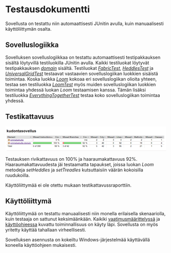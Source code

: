 # Testausdokumentti

Sovellusta on testattu niin automaattisesti JUnitin avulla, kuin manuaalisesti käyttöliittymän osalta.

## Sovelluslogiikka

Sovelluksen sovelluslogiikkaa on testattu automaattisesti testipakkauksen sisältä löytyvillä testiluokilla JUnitin avulla. Kaikki testiluokat löytyvät testipakkauksen [*domain*](https://github.com/emmakamutta/ot-harjoitustyo/tree/master/kudontasovellus/src/test/java/domain) sisältä. Testiluokat [*FabricTest*](https://github.com/emmakamutta/ot-harjoitustyo/blob/master/kudontasovellus/src/test/java/domain/FabricTest.java), [*HeddlesTest*](https://github.com/emmakamutta/ot-harjoitustyo/blob/master/kudontasovellus/src/test/java/domain/HeddlesTest.java) ja [*UniversalGridTest*](https://github.com/emmakamutta/ot-harjoitustyo/blob/master/kudontasovellus/src/test/java/domain/UniversalGridTest.java) testaavat vastaavien sovelluslogiikan luokkien sisäistä toimintaa. 
Koska luokka [*Loom*](https://github.com/emmakamutta/ot-harjoitustyo/blob/master/kudontasovellus/src/main/java/emmakamutta/domain/Loom.java) kokoaa eri sovelluslogiikan olioita yhteen, testaa sen testiluokka [*LoomTest*](https://github.com/emmakamutta/ot-harjoitustyo/blob/master/kudontasovellus/src/test/java/domain/LoomTest.java) myös muiden sovelluslogiikan luokkien toimintaa yhdessä luokan *Loom* testaamisen kanssa. Tämän lisäksi testiluokka [*EverythingTogetherTest*](https://github.com/emmakamutta/ot-harjoitustyo/blob/master/kudontasovellus/src/test/java/domain/EverythingTogetherTest.java) testaa koko sovelluslogiikan toimintaa yhdessä. 

## Testikattavuus

![testikattavuskuva](https://github.com/emmakamutta/ot-harjoitustyo/blob/master/dokumentaatio/kuvat/testikattavuuskuva.png)

Testauksen rivikattavuus on 100% ja haaraumakattavuus 92%. Haaraumakattavuudesta jäi testaamatta tapaukset, joissa luokan *Loom* metodeja *setHeddles* ja *setTreadles* kutsuttaisiin väärän kokoisilla ruudukoilla. 

Käyttöliittymää ei ole otettu mukaan testikattavussraporttiin.

## Käyttöliittymä

Käyttöliittymää on testattu manuaalisesti niin monella erilaisella skenaariolla, kuin testaaja on sattunut keksimäänkään. Kaikiki [vaatimusmäärittelyssä](https://github.com/emmakamutta/ot-harjoitustyo/blob/master/dokumentaatio/vaatimusmaarittely.md) ja [käyttöohjeessa](https://github.com/emmakamutta/ot-harjoitustyo/blob/master/dokumentaatio/kayttoohje.md) kuvattu toiminnallisuus on käyty läpi. Sovellusta on myös yritetty käyttää tahallaan virheellisesti.

Sovelluksen asennusta on kokeiltu Windows-järjestelmää käyttävällä koneella käyttöohjeen mukaisesti.
